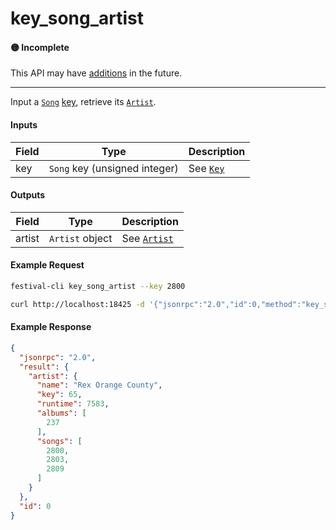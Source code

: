 # key_song_artist

#### 🟡 Incomplete
This API may have [additions](/api-stability/marker.md) in the future.

---

Input a [`Song`](/common-objects/song.md) [key](/common-objects/key.md), retrieve its [`Artist`](/common-objects/artist.md).

#### Inputs

| Field | Type                                         | Description |
|-------|----------------------------------------------|-------------|
| key   | `Song` key (unsigned integer)                | See [`Key`](/common-objects/key.md)

#### Outputs

| Field  | Type            | Description |
|--------|-----------------|-------------|
| artist | `Artist` object | See [`Artist`](/common-objects/artist.md)

#### Example Request
```bash
festival-cli key_song_artist --key 2800
```
```bash
curl http://localhost:18425 -d '{"jsonrpc":"2.0","id":0,"method":"key_song_artist","params":{"key":2800}}'
```

#### Example Response
```json
{
  "jsonrpc": "2.0",
  "result": {
    "artist": {
      "name": "Rex Orange County",
      "key": 65,
      "runtime": 7583,
      "albums": [
        237
      ],
      "songs": [
        2800,
        2803,
        2809
      ]
    }
  },
  "id": 0
}
```
